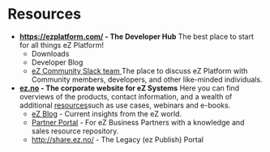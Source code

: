 #  Resources

-   **<https://ezplatform.com/> - The Developer Hub**
    The best place to start for all things eZ Platform!
    -   Downloads
    -   Developer Blog
    -   [eZ Community Slack team
        ](http://ez-community-on-slack.herokuapp.com/)The place to discuss eZ Platform with Community members, developers, and other like-minded individuals.
-   **[ez.no](http://ez.no) - The corporate website for eZ Systems**
    Here you can find overviews of the products, contact information, and a wealth of additional [resources](http://ez.no/Resources/)such as use cases, webinars and e-books.
    -   [eZ Blog](http://ez.no/Blog) - Current insights from the eZ world.
    -   [Partner Portal](http://ez.no/Partner-Portal) - For eZ Business Partners with a knowledge and sales resource repository.
    -   <http://share.ez.no/> - The Legacy (ez Publish) Portal
